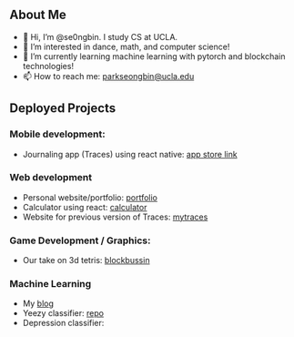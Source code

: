 ## About Me
- 👋 Hi, I’m @se0ngbin. I study CS at UCLA.
- 👀 I’m interested in dance, math, and computer science!
- 🌱 I’m currently learning machine learning with pytorch and blockchain technologies!
- 📫 How to reach me: parkseongbin@ucla.edu

## Deployed Projects
### Mobile development:
- Journaling app (Traces) using react native: [app store link](https://apps.apple.com/gb/app/traces-record-rate-rewind/id1622948360)

### Web development
- Personal website/portfolio: [portfolio](https://se0ngbin.github.io/portfolio/)
- Calculator using react: [calculator](https://se0ngbin.github.io/react-calculator/)
- Website for previous version of Traces: [mytraces](https://www.mytraces.org)

### Game Development / Graphics:
- Our take on 3d tetris: [blockbussin](https://lenchennychen.github.io/blockbussin/)

### Machine Learning
- My [blog](https://blog.seongbin.me)
- Yeezy classifier: [repo](https://github.com/se0ngbin/yeezy-classifier)
- Depression classifier: 

<!---
se0ngbin/se0ngbin is a ✨ special ✨ repository because its `README.md` (this file) appears on your GitHub profile.
You can click the Preview link to take a look at your changes.
--->
